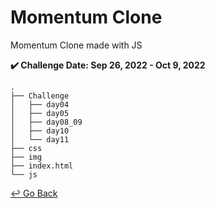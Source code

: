 # Momentum Clone

Momentum Clone made with JS

**✔️ Challenge Date: Sep 26, 2022 - Oct 9, 2022**

```
.
├── Challenge
│   ├── day04
│   ├── day05
│   ├── day08_09
│   ├── day10
│   └── day11
├── css
├── img
├── index.html
└── js
```



[↩️ Go Back](https://github.com/lisy0123/Nomadcoders)

